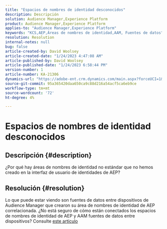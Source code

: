 ```yaml
---
title: "Espacios de nombres de identidad desconocidos"
description: Descripción
solution: Audience Manager,Experience Platform
product: Audience Manager,Experience Platform
applies-to: "Audience Manager,Experience Platform"
keywords: "KCS,AEP,Áreas de nombres de identidad,AAM, Fuentes de datos"
resolution: Resolution
internal-notes: null
bug: false
article-created-by: David Woolsey
article-created-date: "1/24/2023 4:47:08 AM"
article-published-by: David Woolsey
article-published-date: "1/24/2023 6:58:44 PM"
version-number: 1
article-number: KA-21306
dynamics-url: "https://adobe-ent.crm.dynamics.com/main.aspx?forceUCI=1&pagetype=entityrecord&etn=knowledgearticle&id=35f36523-a29b-ed11-aad1-6045bd006268"
source-git-commit: 95a365420daa650ca9c88d216a54acf5ca6eb9ce
workflow-type: tm+mt
source-wordcount: '72'
ht-degree: 4%

---
```


# Espacios de nombres de identidad desconocidos

## Descripción {#description}

¿Por qué hay áreas de nombres de identidad no estándar que no hemos creado en la interfaz de usuario de identidades de AEP?

## Resolución {#resolution}


Lo que puede estar viendo son fuentes de datos entre dispositivos de Audience Manager que crearon su área de nombres de identidad de AEP correlacionada. ¿No está seguro de cómo están conectados los espacios de nombres de identidad de AEP y AAM fuentes de datos entre dispositivos? Consulte [este artículo](https://experienceleague.adobe.com/docs/experience-cloud-kcs/kbarticles/KA-21305.html)
